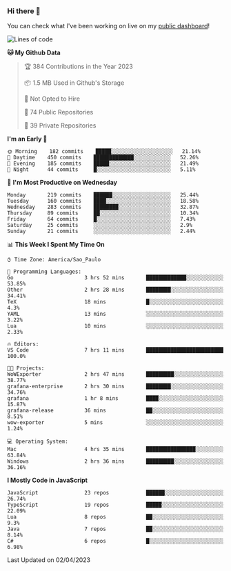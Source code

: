 ### Hi there 👋

<!--
**guicaulada/guicaulada** is a ✨ _special_ ✨ repository because its `README.md` (this file) appears on your GitHub profile.

Here are some ideas to get you started:

- 🔭 I’m currently working on ...
- 🌱 I’m currently learning ...
- 👯 I’m looking to collaborate on ...
- 🤔 I’m looking for help with ...
- 💬 Ask me about ...
- 📫 How to reach me: ...
- 😄 Pronouns: ...
- ⚡ Fun fact: ...
-->

You can check what I've been working on live on my [public dashboard](https://guicaulada.grafana.net/public-dashboards/7b7f644500ec4e6cb5d7a4e7b5ed0dab)!

<!--START_SECTION:waka-->
![Lines of code](https://img.shields.io/badge/From%20Hello%20World%20I%27ve%20Written-11.0%20million%20lines%20of%20code-blue)

**🐱 My Github Data** 

> 🏆 384 Contributions in the Year 2023
 > 
> 📦 1.5 MB Used in Github's Storage 
 > 
> 🚫 Not Opted to Hire
 > 
> 📜 74 Public Repositories 
 > 
> 🔑 39 Private Repositories  
 > 
**I'm an Early 🐤** 

```text
🌞 Morning    182 commits    █████░░░░░░░░░░░░░░░░░░░░   21.14% 
🌆 Daytime    450 commits    █████████████░░░░░░░░░░░░   52.26% 
🌃 Evening    185 commits    █████░░░░░░░░░░░░░░░░░░░░   21.49% 
🌙 Night      44 commits     █░░░░░░░░░░░░░░░░░░░░░░░░   5.11%

```
📅 **I'm Most Productive on Wednesday** 

```text
Monday       219 commits    ██████░░░░░░░░░░░░░░░░░░░   25.44% 
Tuesday      160 commits    ████░░░░░░░░░░░░░░░░░░░░░   18.58% 
Wednesday    283 commits    ████████░░░░░░░░░░░░░░░░░   32.87% 
Thursday     89 commits     ██░░░░░░░░░░░░░░░░░░░░░░░   10.34% 
Friday       64 commits     █░░░░░░░░░░░░░░░░░░░░░░░░   7.43% 
Saturday     25 commits     ░░░░░░░░░░░░░░░░░░░░░░░░░   2.9% 
Sunday       21 commits     ░░░░░░░░░░░░░░░░░░░░░░░░░   2.44%

```


📊 **This Week I Spent My Time On** 

```text
⌚︎ Time Zone: America/Sao_Paulo

💬 Programming Languages: 
Go                       3 hrs 52 mins       █████████████░░░░░░░░░░░░   53.85% 
Other                    2 hrs 28 mins       ████████░░░░░░░░░░░░░░░░░   34.41% 
TeX                      18 mins             █░░░░░░░░░░░░░░░░░░░░░░░░   4.3% 
YAML                     13 mins             ░░░░░░░░░░░░░░░░░░░░░░░░░   3.22% 
Lua                      10 mins             ░░░░░░░░░░░░░░░░░░░░░░░░░   2.33%

🔥 Editors: 
VS Code                  7 hrs 11 mins       █████████████████████████   100.0%

🐱‍💻 Projects: 
WoWExporter              2 hrs 47 mins       █████████░░░░░░░░░░░░░░░░   38.77% 
grafana-enterprise       2 hrs 30 mins       ████████░░░░░░░░░░░░░░░░░   34.76% 
grafana                  1 hr 8 mins         ████░░░░░░░░░░░░░░░░░░░░░   15.87% 
grafana-release          36 mins             ██░░░░░░░░░░░░░░░░░░░░░░░   8.51% 
wow-exporter             5 mins              ░░░░░░░░░░░░░░░░░░░░░░░░░   1.24%

💻 Operating System: 
Mac                      4 hrs 35 mins       ████████████████░░░░░░░░░   63.84% 
Windows                  2 hrs 36 mins       █████████░░░░░░░░░░░░░░░░   36.16%

```

**I Mostly Code in JavaScript** 

```text
JavaScript               23 repos            ██████░░░░░░░░░░░░░░░░░░░   26.74% 
TypeScript               19 repos            █████░░░░░░░░░░░░░░░░░░░░   22.09% 
Lua                      8 repos             ██░░░░░░░░░░░░░░░░░░░░░░░   9.3% 
Java                     7 repos             ██░░░░░░░░░░░░░░░░░░░░░░░   8.14% 
C#                       6 repos             █░░░░░░░░░░░░░░░░░░░░░░░░   6.98%

```



 Last Updated on 02/04/2023
<!--END_SECTION:waka-->
